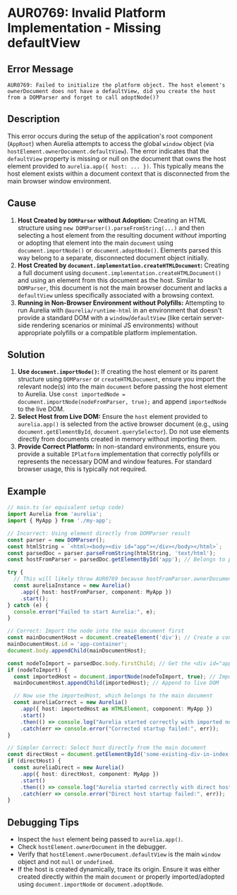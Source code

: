# AUR0769: Invalid Platform Implementation - Missing defaultView

## Error Message

`AUR0769: Failed to initialize the platform object. The host element's ownerDocument does not have a defaultView, did you create the host from a DOMParser and forget to call adoptNode()?`

## Description

This error occurs during the setup of the application's root component (`AppRoot`) when Aurelia attempts to access the global `window` object (via `hostElement.ownerDocument.defaultView`). The error indicates that the `defaultView` property is missing or null on the document that owns the host element provided to `aurelia.app({ host: ... })`. This typically means the host element exists within a document context that is disconnected from the main browser window environment.

## Cause

1.  **Host Created by `DOMParser` without Adoption:** Creating an HTML structure using `new DOMParser().parseFromString(...)` and then selecting a host element from the resulting document *without* importing or adopting that element into the main `document` using `document.importNode()` or `document.adoptNode()`. Elements parsed this way belong to a separate, disconnected document object initially.
2.  **Host Created by `document.implementation.createHTMLDocument`:** Creating a full document using `document.implementation.createHTMLDocument()` and using an element from this document as the host. Similar to `DOMParser`, this document is not the main browser document and lacks a `defaultView` unless specifically associated with a browsing context.
3.  **Running in Non-Browser Environment without Polyfills:** Attempting to run Aurelia with `@aurelia/runtime-html` in an environment that doesn't provide a standard DOM with a `window`/`defaultView` (like certain server-side rendering scenarios or minimal JS environments) without appropriate polyfills or a compatible platform implementation.

## Solution

1.  **Use `document.importNode()`:** If creating the host element or its parent structure using `DOMParser` or `createHTMLDocument`, ensure you import the relevant node(s) into the main `document` before passing the host element to Aurelia. Use `const importedNode = document.importNode(nodeFromParser, true);` and append `importedNode` to the live DOM.
2.  **Select Host from Live DOM:** Ensure the `host` element provided to `aurelia.app()` is selected from the active browser document (e.g., using `document.getElementById`, `document.querySelector`). Do not use elements directly from documents created in memory without importing them.
3.  **Provide Correct Platform:** In non-standard environments, ensure you provide a suitable `IPlatform` implementation that correctly polyfills or represents the necessary DOM and window features. For standard browser usage, this is typically not required.

## Example

```typescript
// main.ts (or equivalent setup code)
import Aurelia from 'aurelia';
import { MyApp } from './my-app';

// Incorrect: Using element directly from DOMParser result
const parser = new DOMParser();
const htmlString = `<html><body><div id="app"></div></body></html>`;
const parsedDoc = parser.parseFromString(htmlString, 'text/html');
const hostFromParser = parsedDoc.getElementById('app'); // Belongs to parsedDoc, not main document

try {
  // This will likely throw AUR0769 because hostFromParser.ownerDocument has no defaultView
  const aureliaInstance = new Aurelia()
    .app({ host: hostFromParser, component: MyApp })
    .start();
} catch (e) {
  console.error("Failed to start Aurelia:", e);
}

// Correct: Import the node into the main document first
const mainDocumentHost = document.createElement('div'); // Create a container in the live document
mainDocumentHost.id = 'app-container';
document.body.appendChild(mainDocumentHost);

const nodeToImport = parsedDoc.body.firstChild; // Get the <div id="app"> from the parsed doc
if (nodeToImport) {
  const importedHost = document.importNode(nodeToImport, true); // Import into main document
  mainDocumentHost.appendChild(importedHost); // Append to live DOM

  // Now use the importedHost, which belongs to the main document
  const aureliaCorrect = new Aurelia()
    .app({ host: importedHost as HTMLElement, component: MyApp })
    .start()
    .then(() => console.log("Aurelia started correctly with imported node."))
    .catch(err => console.error("Corrected startup failed:", err));
}

// Simpler Correct: Select host directly from the main document
const directHost = document.getElementById('some-existing-div-in-index-html');
if (directHost) {
  const aureliaDirect = new Aurelia()
    .app({ host: directHost, component: MyApp })
    .start()
    .then(() => console.log("Aurelia started correctly with direct host."))
    .catch(err => console.error("Direct host startup failed:", err));
}

```

## Debugging Tips

*   Inspect the `host` element being passed to `aurelia.app()`.
*   Check `hostElement.ownerDocument` in the debugger.
*   Verify that `hostElement.ownerDocument.defaultView` is the main `window` object and not `null` or `undefined`.
*   If the host is created dynamically, trace its origin. Ensure it was either created directly within the main `document` or properly imported/adopted using `document.importNode` or `document.adoptNode`.
